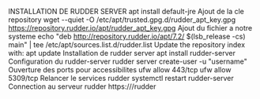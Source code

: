INSTALLATION DE RUDDER SERVER
apt install default-jre
Ajout de la cle repository
wget --quiet -O /etc/apt/trusted.gpg.d/rudder_apt_key.gpg https://repository.rudder.io/apt/rudder_apt_key.gpg
Ajout du fichier a notre systeme
echo "deb http://repository.rudder.io/apt/7.2/ $(lsb_release -cs) main" | tee /etc/apt/sources.list.d/rudder.list
Update the repository index with:
apt update
Installation de rudder server
apt install rudder-server
Configuration du rudder-server
rudder server create-user -u "username"
Ouverture des ports pour accessibilites
ufw allow 443/tcp
ufw allow 5309/tcp
Relancer le services rudder
systemctl restart rudder-server
Connection au serveur rudder
https://<ipaddress>/rudder
